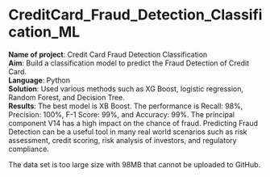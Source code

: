 # CreditCard_Fraud_Detection_Classification_ML  

**Name of project**: Credit Card Fraud Detection Classification  
**Aim**: Build a classification model to predict the Fraud Detection of Credit Card.  
**Language**: Python  
**Solution**: Used various methods such as XG Boost, logistic regression, Random Forest, and Decision Tree.  
**Results**: The best model is XB Boost. The performance is Recall: 98%, Precision: 100%, F-1 Score: 99%, and Accuracy: 99%. The principal component V14 has a high impact on the chance of fraud. Predicting Fraud Detection can be a useful tool in many real world scenarios such as risk assessment, credit scoring, risk analysis of investors, and regulatory compliance.  
  
  
The data set is too large size with 98MB that cannot be uploaded to GitHub.  

